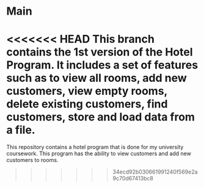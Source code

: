 # Main
<<<<<<< HEAD
This branch contains the 1st version of the Hotel Program. It includes a set of features such as to view all rooms, add new customers, view empty rooms, delete existing customers, find customers, store and load data from a file. 
=======

This repository contains a hotel program that is done for my university coursework. This program has the ability to view customers and add new customers to rooms.
>>>>>>> 34ecd92b030661991240f569e2a9c70d67413bc8
